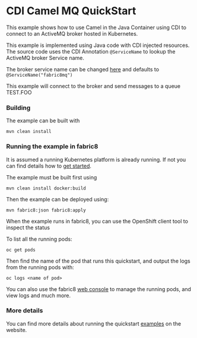 # CDI Camel MQ QuickStart

This example shows how to use Camel in the Java Container using CDI to connect to an ActiveMQ broker hosted in Kubernetes.

This example is implemented using Java code with CDI injected resources.
The source code uses the CDI Annotation `@ServiceName` to lookup the ActiveMQ broker Service name.

The broker service name can be changed [here](https://github.com/fabric8io/ipaas-quickstarts/blob/master/quickstart/cdi/camel-mq/src/main/java/io/fabric8/quickstarts/camelcdi/MyRoutes.java#L33) and defaults to `@ServiceName("fabric8mq")`

This example will connect to the broker and send messages to a queue TEST.FOO


### Building

The example can be built with

    mvn clean install


### Running the example in fabric8

It is assumed a running Kubernetes platform is already running. If not you can find details how to [get started](http://fabric8.io/guide/getStarted/index.html).

The example must be built first using

    mvn clean install docker:build

Then the example can be deployed using:

    mvn fabric8:json fabric8:apply

When the example runs in fabric8, you can use the OpenShift client tool to inspect the status

To list all the running pods:

    oc get pods

Then find the name of the pod that runs this quickstart, and output the logs from the running pods with:

    oc logs <name of pod>

You can also use the fabric8 [web console](http://fabric8.io/guide/console.html) to manage the
running pods, and view logs and much more.


### More details

You can find more details about running the quickstart [examples](http://fabric8.io/guide/getStarted/example.html) on the website.


